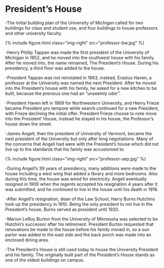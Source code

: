 # President’s House

-The initial building plan of the University of Michigan called for two buildings for class and student use, and four buildings to house professors and other university faculty.

{% include figure.html class="img-right" src="professor-bw.jpg" %}

-Henry Phillip Tappan was made the first president of the University of Michigan in 1852, and he moved into the southwest house with his family. After he moved into, the name remained, The President’s House. During his presidency, a third floor was added to the house.

-President Tappan was not reinstated in 1863, instead, Erastus Haven, a professor at the University was named the next President. After he moved into the President’s house with his family, he asked for a new kitchen to be built, because the previous one had an “unseemly odor”.

-President Haven left in 1869 for Northwestern University, and Henry Frieze became President pro tempore while search continued for a new President, with Frieze declining the initial offer. President Frieze choose to note move into the President’ House, instead he stayed in his house, the Professor’s house down the street.

-James Angell, then the president of University of Vermont, became the next president of the University but only after long negotiations. Many of the concerns that Angell had were with the President’s house which did not live up to the standards that his family was accustomed to.

{% include figure.html class="img-right" src="professor-sep.jpg" %}

-During Angell’s 39 years of presidency, many additions were made to the house including a west wing that added a library and more bedrooms.  Also during this time, the house was wired for electricity. Angell eventually resigned in 1909 when the regents accepted his resignation 4 years after it was submitted, and he continued to live in the house until his death in 1916.

-After Angell’s resignation, dean of the Law School, Harry Burns Hutchins took up the presidency in 1910. Being the only president to not live in the President’s house, Burns served as president until 1920.

-Marion LeRoy Burton from the University of Minnesota was selected to be Hutchin’s successor after his retirement. President Burton requested that renovations be made to the house before his family moved in, so a sun parlor was added to the east side and the back porch was made into an enclosed dining area.

-The President’s House is still used today to house the University President and his family. The originally built part of the President’s House stands as one of the oldest buildings on campus.

